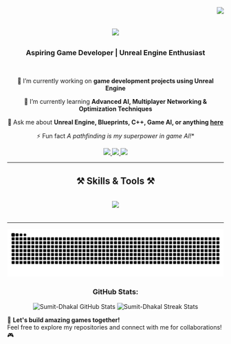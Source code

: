 <img align="right" src="https://visitor-badge.laobi.icu/badge?page_id=Sumit-Dhakal.Sumit-Dhakal" />

<h1 align="center">
    <img src="https://readme-typing-svg.herokuapp.com/?font=Righteous&size=35&center=true&vCenter=true&width=500&height=70&duration=4000&lines=Hi+There!+👋;+I'm+Sumit+Kumar+Dhakal!;" />
</h1>

<h3 align="center">Aspiring Game Developer | Unreal Engine Enthusiast</h3>

<br/>

<div align="center">
 
 🔭 I’m currently working on **game development projects using Unreal Engine**
 
 🌱 I’m currently learning **Advanced AI, Multiplayer Networking & Optimization Techniques**

 💬 Ask me about **Unreal Engine, Blueprints, C++, Game AI, or anything [here](https://github.com/Sumit-Dhakal/Sumit-Dhakal/issues)**

 ⚡ Fun fact **A* pathfinding is my superpower in game AI!**
 
 </div>
 
<div align="center"> 
  <a href="mailto:sumitkumardhakal1@gmail.com">
    <img src="https://img.shields.io/badge/Gmail-333333?style=for-the-badge&logo=gmail&logoColor=red" />
  </a>
  <a href="https://linkedin.com/in/sumit-dhakal" target="_blank">
    <img src="https://img.shields.io/badge/LinkedIn-0077B5?style=for-the-badge&logo=linkedin&logoColor=white" target="_blank" />
  </a>
  <a href="https://portfolio-git-master-sumitdhakals-projects.vercel.app/" target="_blank">
     <img src="https://img.shields.io/badge/Portfolio-FF5722?style=for-the-badge&logo=todoist&logoColor=white" target="_blank" /> <!-- sqlite, safari, google-chrome are other good icon options -->
  </a>
</div>

<hr/>

<h2 align="center">⚒️ Skills & Tools ⚒️</h2>
<br/>
<div align="center">
    <img src="https://skillicons.dev/icons?i=unreal,cpp,cs,html,css,js,php,mysql,github" />
    <br>
</div>

<br/>
<hr/>
<div align="center">
  <picture>
    <source media="(prefers-color-scheme: dark)" srcset="https://raw.githubusercontent.com/Sumit-Dhakal/Sumit-Dhakal/output/github-snake-dark.svg" />
    <source media="(prefers-color-scheme: light)" srcset="https://raw.githubusercontent.com/Sumit-Dhakal/Sumit-Dhakal/output/github-snake.svg" />
    <img alt="GitHub Snake Animation" src="https://raw.githubusercontent.com/Sumit-Dhakal/Sumit-Dhakal/output/github-snake.svg" />
  </picture>
</div>


<h3 align="center">GitHub Stats:</h3>

<p align="center">
  <picture>
    <source media="(prefers-color-scheme: dark)" srcset="https://github-readme-stats.vercel.app/api?username=Sumit-Dhakal&show_icons=true&theme=dark" />
    <source media="(prefers-color-scheme: light)" srcset="https://github-readme-stats.vercel.app/api?username=Sumit-Dhakal&show_icons=true&theme=light" />
    <img src="https://github-readme-stats.vercel.app/api?username=Sumit-Dhakal&show_icons=true" alt="Sumit-Dhakal GitHub Stats" />
  </picture>
  <picture>
    <source media="(prefers-color-scheme: dark)" srcset="https://github-readme-streak-stats.herokuapp.com?user=Sumit-Dhakal&theme=dark" />
    <source media="(prefers-color-scheme: light)" srcset="https://github-readme-streak-stats.herokuapp.com?user=Sumit-Dhakal&theme=light" />
    <img src="https://github-readme-streak-stats.herokuapp.com?user=Sumit-Dhakal" alt="Sumit-Dhakal Streak Stats" />
  </picture>
</p>

🚀 **Let's build amazing games together!**  
Feel free to explore my repositories and connect with me for collaborations! 🎮
